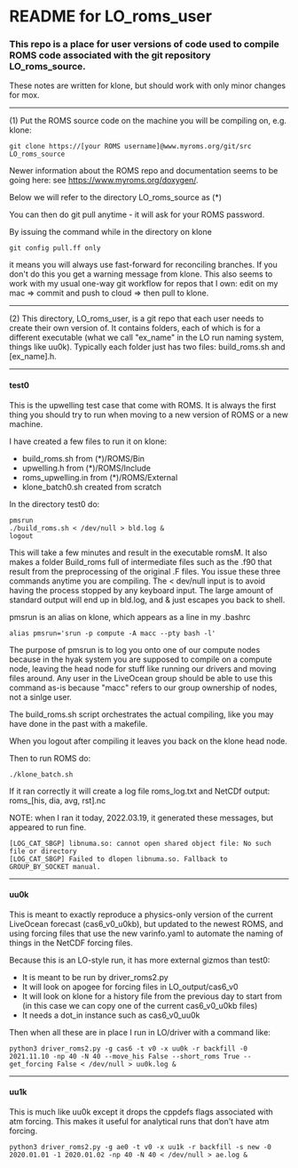 # README for LO_roms_user

### This repo is a place for user versions of code used to compile ROMS code associated with the git repository LO_roms_source.

These notes are written for klone, but should work with only minor changes for mox.

---

(1) Put the ROMS source code on the machine you will be compiling on, e.g. klone:

```
git clone https://[your ROMS username]@www.myroms.org/git/src LO_roms_source

```
Newer information about the ROMS repo and documentation seems to be going here: see https://www.myroms.org/doxygen/.

Below we will refer to the directory LO_roms_source as (*)

You can then do git pull anytime - it will ask for your ROMS password.

By issuing the command while in the directory on klone
```
git config pull.ff only
```
it means you will always use fast-forward for reconciling branches. If you don't do this you get a warning message from klone. This also seems to work with my usual one-way git workflow for repos that I own: edit on my mac => commit and push to cloud => then pull to klone.

---

(2) This directory, LO_roms_user, is a git repo that each user needs to create their own version of.  It contains folders, each of which is for a different executable (what we call "ex_name" in the LO run naming system, things like uu0k).  Typically each folder just has two files: build_roms.sh and [ex_name].h.

---

#### test0

This is the upwelling test case that come with ROMS.  It is always the first thing you should try to run when moving to a new version of ROMS or a new machine.

I have created a few files to run it on klone:
- build_roms.sh from (*)/ROMS/Bin
- upwelling.h from (*)/ROMS/Include
- roms_upwelling.in from (*)/ROMS/External
- klone_batch0.sh created from scratch

In the directory test0 do:
```
pmsrun
./build_roms.sh < /dev/null > bld.log &
logout
```
This will take a few minutes and result in the executable romsM. It also makes a folder Build_roms full of intermediate files such as the .f90 that result from the preprocessing of the original .F files. You issue these three commands anytime you are compiling. The < dev/null input is to avoid having the process stopped by any keyboard input.  The large amount of standard output will end up in bld.log, and & just escapes you back to shell.

pmsrun is an alias on klone, which appears as a line in my .bashrc
```
alias pmsrun='srun -p compute -A macc --pty bash -l'

```
The purpose of pmsrun is to log you onto one of our compute nodes because in the hyak system you are supposed to compile on a compute node, leaving the head node for stuff like running our drivers and moving files around. Any user in the LiveOcean group should be able to use this command as-is because "macc" refers to our group ownership of nodes, not a sinlge user.

The build_roms.sh script orchestrates the actual compiling, like you may have done in the past with a makefile.

When you logout after compiling it leaves you back on the klone head node.

Then to run ROMS do:
```
./klone_batch.sh
```

If it ran correctly it will create a log file roms_log.txt and NetCDf output: roms_[his, dia, avg, rst].nc

NOTE: when I ran it today, 2022.03.19, it generated these messages, but appeared to run fine.
```
[LOG_CAT_SBGP] libnuma.so: cannot open shared object file: No such file or directory
[LOG_CAT_SBGP] Failed to dlopen libnuma.so. Fallback to GROUP_BY_SOCKET manual.
```

---

#### uu0k

This is meant to exactly reproduce a physics-only version of the current LiveOcean forecast (cas6_v0_u0kb), but updated to the newest ROMS, and using forcing files that use the new varinfo.yaml to automate the naming of things in the NetCDF forcing files.

Because this is an LO-style run, it has more external gizmos than test0:
- It is meant to be run by driver_roms2.py
- It will look on apogee for forcing files in LO_output/cas6_v0
- It will look on klone for a history file from the previous day to start from (in this case we can copy one of the current cas6_v0_u0kb files)
- It needs a dot_in instance such as cas6_v0_uu0k

Then when all these are in place I run in LO/driver with a command like:
```
python3 driver_roms2.py -g cas6 -t v0 -x uu0k -r backfill -0 2021.11.10 -np 40 -N 40 --move_his False --short_roms True --get_forcing False < /dev/null > uu0k.log &
```

---

#### uu1k

This is much like uu0k except it drops the cppdefs flags associated with atm forcing.  This makes it useful for analytical runs that don't have atm forcing.

```
python3 driver_roms2.py -g ae0 -t v0 -x uu1k -r backfill -s new -0 2020.01.01 -1 2020.01.02 -np 40 -N 40 < /dev/null > ae.log &
```
